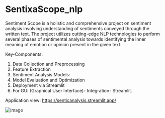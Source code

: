 # SentixaScope_nlp
Sentiment Scope is a holistic and comprehensive project on sentiment analysis involving understanding of sentiments conveyed through the written text. The project utilizes cutting-edge NLP technologies to perform several phases of sentimental analysis towards identifying the inner meaning of emotion or opinion present in the given text.

Key-Components:
1. Data Collection and Preprocessing
2. Feature Extraction
3. Sentiment Analysis Models:
4. Model Evaluation and Optimization
5. Deployment via Streamlit
6. For GUI (Graphical User Interface)- Integration- Streamlit.

Application view:
https://senticanalysis.streamlit.app/

![image](https://github.com/gnanesh-16/SentixaScope_nlp/assets/98212179/612fb7cd-0cb5-4a13-8599-086c3c9e69b7)


